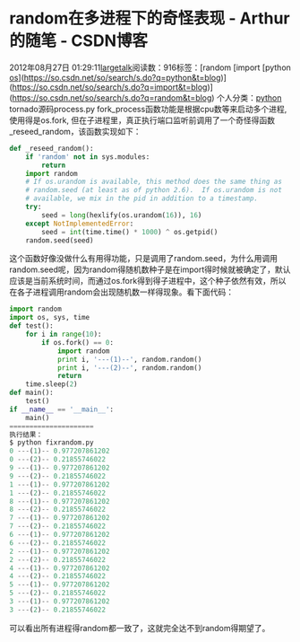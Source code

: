# random在多进程下的奇怪表现 - Arthur的随笔 - CSDN博客
2012年08月27日 01:29:11[largetalk](https://me.csdn.net/largetalk)阅读数：916标签：[random																[import																[python																[os](https://so.csdn.net/so/search/s.do?q=os&t=blog)](https://so.csdn.net/so/search/s.do?q=python&t=blog)](https://so.csdn.net/so/search/s.do?q=import&t=blog)](https://so.csdn.net/so/search/s.do?q=random&t=blog)
个人分类：[python](https://blog.csdn.net/largetalk/article/category/715661)
tornado源码process.py fork_process函数功能是根据cpu数等来启动多个进程, 使用得是os.fork, 但在子进程里，真正执行端口监听前调用了一个奇怪得函数_reseed_random，该函数实现如下：
```python
def _reseed_random():
    if 'random' not in sys.modules:
        return
    import random
    # If os.urandom is available, this method does the same thing as
    # random.seed (at least as of python 2.6).  If os.urandom is not
    # available, we mix in the pid in addition to a timestamp.
    try:
        seed = long(hexlify(os.urandom(16)), 16)
    except NotImplementedError:
        seed = int(time.time() * 1000) ^ os.getpid()
    random.seed(seed)
```
这个函数好像没做什么有用得功能，只是调用了random.seed，为什么用调用random.seed呢，因为random得随机数种子是在import得时候就被确定了，默认应该是当前系统时间，而通过os.fork得到得子进程中，这个种子依然有效，所以在各子进程调用random会出现随机数一样得现象。看下面代码：
```python
import random
import os, sys, time
def test():
    for i in range(10):
        if os.fork() == 0:
            import random
            print i, '---(1)--', random.random()
            print i, '---(2)--', random.random()
            return
    time.sleep(2)
def main():
    test()
if __name__ == '__main__':
    main()
=====================
执行结果：
$ python fixrandom.py 
0 ---(1)-- 0.977207861202
0 ---(2)-- 0.21855746022
9 ---(1)-- 0.977207861202
9 ---(2)-- 0.21855746022
1 ---(1)-- 0.977207861202
1 ---(2)-- 0.21855746022
8 ---(1)-- 0.977207861202
8 ---(2)-- 0.21855746022
7 ---(1)-- 0.977207861202
7 ---(2)-- 0.21855746022
6 ---(1)-- 0.977207861202
6 ---(2)-- 0.21855746022
2 ---(1)-- 0.977207861202
2 ---(2)-- 0.21855746022
4 ---(1)-- 0.977207861202
4 ---(2)-- 0.21855746022
5 ---(1)-- 0.977207861202
5 ---(2)-- 0.21855746022
3 ---(1)-- 0.977207861202
3 ---(2)-- 0.21855746022
```
可以看出所有进程得random都一致了，这就完全达不到random得期望了。
            
